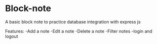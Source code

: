 # Block-note
A basic block note to practice database integration with express
js


Features:
-Add a note
-Edit a note
-Delete a note 
-Filter notes 
-login and logout